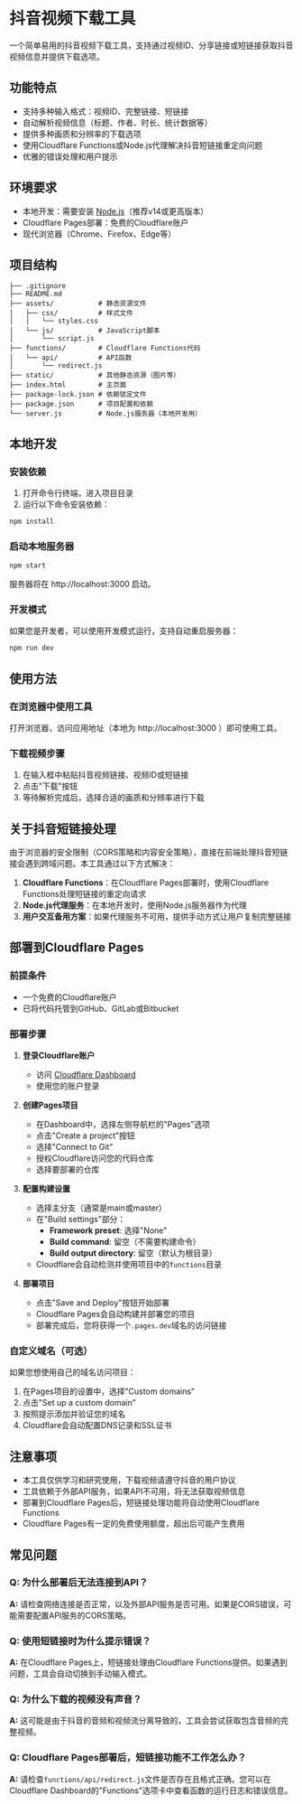 # 抖音视频下载工具

一个简单易用的抖音视频下载工具，支持通过视频ID、分享链接或短链接获取抖音视频信息并提供下载选项。

## 功能特点

- 支持多种输入格式：视频ID、完整链接、短链接
- 自动解析视频信息（标题、作者、时长、统计数据等）
- 提供多种画质和分辨率的下载选项
- 使用Cloudflare Functions或Node.js代理解决抖音短链接重定向问题
- 优雅的错误处理和用户提示

## 环境要求

- 本地开发：需要安装 [Node.js](https://nodejs.org/zh-cn/)（推荐v14或更高版本）
- Cloudflare Pages部署：免费的Cloudflare账户
- 现代浏览器（Chrome、Firefox、Edge等）

## 项目结构

```
├── .gitignore
├── README.md
├── assets/           # 静态资源文件
│   ├── css/          # 样式文件
│   │   └── styles.css
│   └── js/           # JavaScript脚本
│       └── script.js
├── functions/        # Cloudflare Functions代码
│   └── api/          # API函数
│       └── redirect.js
├── static/           # 其他静态资源（图片等）
├── index.html        # 主页面
├── package-lock.json # 依赖锁定文件
├── package.json      # 项目配置和依赖
└── server.js         # Node.js服务器（本地开发用）
```

## 本地开发

### 安装依赖

1. 打开命令行终端，进入项目目录
2. 运行以下命令安装依赖：

```bash
npm install
```

### 启动本地服务器

```bash
npm start
```

服务器将在 http://localhost:3000 启动。

### 开发模式

如果您是开发者，可以使用开发模式运行，支持自动重启服务器：

```bash
npm run dev
```

## 使用方法

### 在浏览器中使用工具

打开浏览器，访问应用地址（本地为 http://localhost:3000 ）即可使用工具。

### 下载视频步骤

1. 在输入框中粘贴抖音视频链接、视频ID或短链接
2. 点击"下载"按钮
3. 等待解析完成后，选择合适的画质和分辨率进行下载

## 关于抖音短链接处理

由于浏览器的安全限制（CORS策略和内容安全策略），直接在前端处理抖音短链接会遇到跨域问题。本工具通过以下方式解决：

1. **Cloudflare Functions**：在Cloudflare Pages部署时，使用Cloudflare Functions处理短链接的重定向请求
2. **Node.js代理服务**：在本地开发时，使用Node.js服务器作为代理
3. **用户交互备用方案**：如果代理服务不可用，提供手动方式让用户复制完整链接

## 部署到Cloudflare Pages

### 前提条件

- 一个免费的Cloudflare账户
- 已将代码托管到GitHub、GitLab或Bitbucket

### 部署步骤

1. **登录Cloudflare账户**
   - 访问 [Cloudflare Dashboard](https://dash.cloudflare.com/)
   - 使用您的账户登录

2. **创建Pages项目**
   - 在Dashboard中，选择左侧导航栏的"Pages"选项
   - 点击"Create a project"按钮
   - 选择"Connect to Git"
   - 授权Cloudflare访问您的代码仓库
   - 选择要部署的仓库

3. **配置构建设置**
   - 选择主分支（通常是main或master）
   - 在"Build settings"部分：
     - **Framework preset**: 选择"None"
     - **Build command**: 留空（不需要构建命令）
     - **Build output directory**: 留空（默认为根目录）
   - Cloudflare会自动检测并使用项目中的`functions`目录

4. **部署项目**
   - 点击"Save and Deploy"按钮开始部署
   - Cloudflare Pages会自动构建并部署您的项目
   - 部署完成后，您将获得一个`.pages.dev`域名的访问链接

### 自定义域名（可选）

如果您想使用自己的域名访问项目：

1. 在Pages项目的设置中，选择"Custom domains"
2. 点击"Set up a custom domain"
3. 按照提示添加并验证您的域名
4. Cloudflare会自动配置DNS记录和SSL证书

## 注意事项

- 本工具仅供学习和研究使用，下载视频请遵守抖音的用户协议
- 工具依赖于外部API服务，如果API不可用，将无法获取视频信息
- 部署到Cloudflare Pages后，短链接处理功能将自动使用Cloudflare Functions
- Cloudflare Pages有一定的免费使用额度，超出后可能产生费用

## 常见问题

### Q: 为什么部署后无法连接到API？
**A:** 请检查网络连接是否正常，以及外部API服务是否可用。如果是CORS错误，可能需要配置API服务的CORS策略。

### Q: 使用短链接时为什么提示错误？
**A:** 在Cloudflare Pages上，短链接处理由Cloudflare Functions提供。如果遇到问题，工具会自动切换到手动输入模式。

### Q: 为什么下载的视频没有声音？
**A:** 这可能是由于抖音的音频和视频流分离导致的，工具会尝试获取包含音频的完整视频。

### Q: Cloudflare Pages部署后，短链接功能不工作怎么办？
**A:** 请检查`functions/api/redirect.js`文件是否存在且格式正确。您可以在Cloudflare Dashboard的"Functions"选项卡中查看函数的运行日志和错误信息。